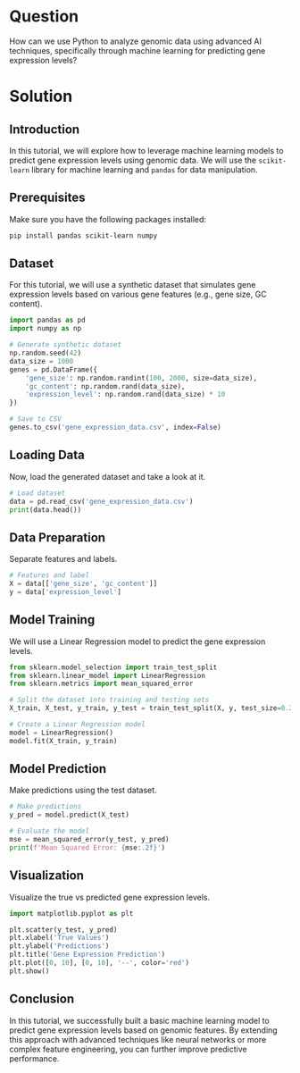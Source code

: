 # Question
How can we use Python to analyze genomic data using advanced AI techniques, specifically through machine learning for predicting gene expression levels?

# Solution

## Introduction
In this tutorial, we will explore how to leverage machine learning models to predict gene expression levels using genomic data. We will use the `scikit-learn` library for machine learning and `pandas` for data manipulation.

## Prerequisites
Make sure you have the following packages installed:

```bash
pip install pandas scikit-learn numpy
```

## Dataset
For this tutorial, we will use a synthetic dataset that simulates gene expression levels based on various gene features (e.g., gene size, GC content).

```python
import pandas as pd
import numpy as np

# Generate synthetic dataset
np.random.seed(42)
data_size = 1000
genes = pd.DataFrame({
    'gene_size': np.random.randint(100, 2000, size=data_size),
    'gc_content': np.random.rand(data_size),
    'expression_level': np.random.rand(data_size) * 10
})

# Save to CSV
genes.to_csv('gene_expression_data.csv', index=False)
```

## Loading Data
Now, load the generated dataset and take a look at it.

```python
# Load dataset
data = pd.read_csv('gene_expression_data.csv')
print(data.head())
```

## Data Preparation
Separate features and labels.

```python
# Features and label
X = data[['gene_size', 'gc_content']]
y = data['expression_level']
```

## Model Training
We will use a Linear Regression model to predict the gene expression levels.

```python
from sklearn.model_selection import train_test_split
from sklearn.linear_model import LinearRegression
from sklearn.metrics import mean_squared_error

# Split the dataset into training and testing sets
X_train, X_test, y_train, y_test = train_test_split(X, y, test_size=0.2, random_state=42)

# Create a Linear Regression model
model = LinearRegression()
model.fit(X_train, y_train)
```

## Model Prediction
Make predictions using the test dataset.

```python
# Make predictions
y_pred = model.predict(X_test)

# Evaluate the model
mse = mean_squared_error(y_test, y_pred)
print(f'Mean Squared Error: {mse:.2f}')
```

## Visualization
Visualize the true vs predicted gene expression levels.

```python
import matplotlib.pyplot as plt

plt.scatter(y_test, y_pred)
plt.xlabel('True Values')
plt.ylabel('Predictions')
plt.title('Gene Expression Prediction')
plt.plot([0, 10], [0, 10], '--', color='red')
plt.show()
```

## Conclusion
In this tutorial, we successfully built a basic machine learning model to predict gene expression levels based on genomic features. By extending this approach with advanced techniques like neural networks or more complex feature engineering, you can further improve predictive performance.